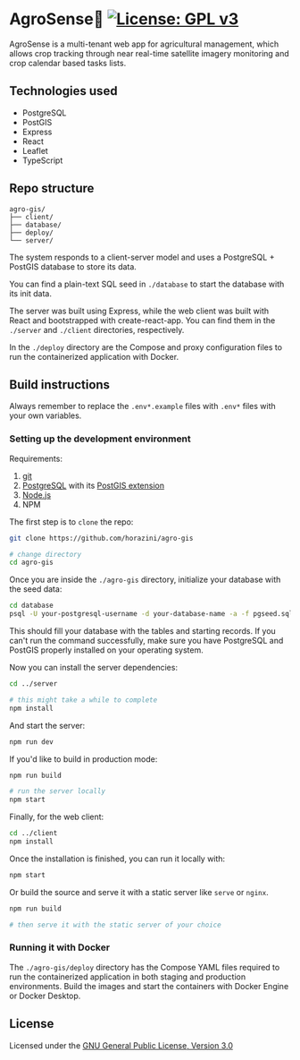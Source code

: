 # AgroSense🌱 [![License: GPL v3](https://img.shields.io/badge/License-GPLv3-blue.svg)](https://www.gnu.org/licenses/gpl-3.0)

AgroSense is a multi-tenant web app for agricultural management, which allows crop tracking through near real-time satellite imagery monitoring and crop calendar based tasks lists.

## Technologies used

- PostgreSQL
- PostGIS
- Express
- React
- Leaflet
- TypeScript

## Repo structure

```
agro-gis/
├── client/
├── database/
├── deploy/
└── server/
```

The system responds to a client-server model and uses a PostgreSQL + PostGIS database to store its data.

You can find a plain-text SQL seed in `./database` to start the database with its init data.

The server was built using Express, while the web client was built with React and bootstrapped with create-react-app. You can find them in the `./server` and `./client` directories, respectively.

In the `./deploy` directory are the Compose and proxy configuration files to run the containerized application with Docker.

## Build instructions

Always remember to replace the `.env*.example` files with `.env*` files with your own variables.

### Setting up the development environment

Requirements:

1. [git](https://git-scm.com/downloads)
2. [PostgreSQL](https://www.postgresql.org/download/) with its [PostGIS extension](https://postgis.net/documentation/getting_started/)
3. [Node.js](https://nodejs.org/en/download/)
4. NPM

The first step is to `clone` the repo:

```bash
git clone https://github.com/horazini/agro-gis

# change directory
cd agro-gis
```

Once you are inside the `./agro-gis` directory, initialize your database with the seed data:

```bash
cd database
psql -U your-postgresql-username -d your-database-name -a -f pgseed.sql
```

This should fill your database with the tables and starting records.
If you can't run the command successfully, make sure you have PostgreSQL and PostGIS properly installed on your operating system.

Now you can install the server dependencies:

```bash
cd ../server

# this might take a while to complete
npm install
```

And start the server:

```bash
npm run dev
```

If you'd like to build in production mode:

```bash
npm run build

# run the server locally
npm start
```

Finally, for the web client:

```bash
cd ../client
npm install
```

Once the installation is finished, you can run it locally with:

```bash
npm start
```

Or build the source and serve it with a static server like `serve` or `nginx`.

```bash
npm run build

# then serve it with the static server of your choice
```

### Running it with Docker

The `./agro-gis/deploy` directory has the Compose YAML files required to run the containerized application in both staging and production environments. Build the images and start the containers with Docker Engine or Docker Desktop.

## License

Licensed under the [GNU General Public License, Version 3.0](https://www.gnu.org/licenses/gpl-3.0.txt)
